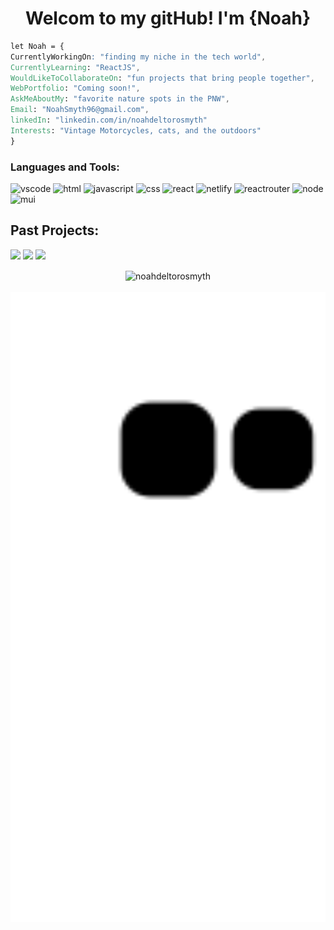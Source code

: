 <h1 align="center">Welcom to my gitHub! I'm {Noah}</h1>

```css
let Noah = {
CurrentlyWorkingOn: "finding my niche in the tech world",
CurrentlyLearning: "ReactJS",
WouldLikeToCollaborateOn: "fun projects that bring people together",
WebPortfolio: "Coming soon!",
AskMeAboutMy: "favorite nature spots in the PNW",
Email: "NoahSmyth96@gmail.com",
linkedIn: "linkedin.com/in/noahdeltorosmyth"
Interests: "Vintage Motorcycles, cats, and the outdoors"
}
```

<!-- Languages and Tools Tags -->
<h3 align="left">Languages and Tools:</h3>

<div align="left">
<img src="https://camo.githubusercontent.com/42ada9cc774b9d2b4cf35691820a881d70657ae42c3a074f00c7e9add6352361/68747470733a2f2f696d672e736869656c64732e696f2f62616467652f56697375616c5f53747564696f5f436f64652d3030373844343f7374796c653d666f722d7468652d6261646765266c6f676f3d76697375616c25323073747564696f253230636f6465266c6f676f436f6c6f723d7768697465" alt="vscode" />
  
<img src="https://img.shields.io/badge/HTML5-E34F26?style=for-the-badge&logo=html5&logoColor=white" alt="html" />
  
<img src="https://img.shields.io/badge/JavaScript-F7DF1E?style=for-the-badge&logo=javascript&logoColor=black" alt="javascript" />
  
<img src="https://img.shields.io/badge/CSS-239120?&style=for-the-badge&logo=css3&logoColor=white" alt="css" />
  
<img src="https://img.shields.io/badge/React-20232A?style=for-the-badge&logo=react&logoColor=61DAFB" alt="react" />
  
<img src="https://img.shields.io/badge/Netlify-00C7B7?style=for-the-badge&logo=netlify&logoColor=white" alt="netlify" />
 
<img src="https://img.shields.io/badge/React_Router-CA4245?style=for-the-badge&logo=react-router&logoColor=white" alt="reactrouter" />
  
<img src="https://img.shields.io/badge/Node.js-43853D?style=for-the-badge&logo=node.js&logoColor=white" alt="node" />
  
<img src="https://img.shields.io/badge/Material--UI-0081CB?style=for-the-badge&logo=material-ui&logoColor=white" alt="mui" />
</div>


<!-- stats / repocard --> 
<h2>Past Projects:</h2>

<a href="https://github.com/NoahDeltoroSmyth/scrounger"><img src="https://github-readme-stats.vercel.app/api/pin/?username=noahdeltorosmyth&repo=scrounger&theme=radical" /></a>
<a href="https://github.com/NoahDeltoroSmyth/Once-Upawn-a-Time"><img src="https://github-readme-stats.vercel.app/api/pin/?username=noahdeltorosmyth&repo=Once-Upawn-a-Time&theme=radical" /></a>
<a href="https://github.com/NoahDeltoroSmyth/texas-hold-em"><img src="https://github-readme-stats.vercel.app/api/pin/?username=noahdeltorosmyth&repo=texas-hold-em&theme=radical" /></a>

<div align="center">

<img width="444px" align="center" src="https://github-readme-stats.vercel.app/api?username=noahdeltorosmyth&show_icons=true&theme=cobalt" alt="noahdeltorosmyth"/>
<br></br>
<img width="555px" src="https://github.com/NoahDeltoroSmyth/NoahDeltoroSmyth/blob/output/github-contribution-grid-snake.svg"
/>
</div>
